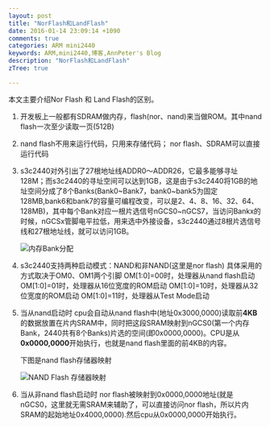 ```yaml
---
layout: post
title: "NorFlash和LandFlash"
date: 2016-01-14 23:09:14 +1090
comments: true
categories: ARM mini2440
keywords: ARM,mini2440,博客,AnnPeter's Blog
description: "NorFlash和LandFlash"
zTree: true

---
```


本文主要介绍Nor Flash 和 Land Flash的区别。
<!-- more -->

1. 开发板上一般都有SDRAM做内存，flash(nor、nand)来当做ROM。其中nand flash一次至少读取一页(512B)
2. nand flash不用来运行代码，只用来存储代码； nor flash、SDRAM可以直接运行代码
3. s3c2440对外引出了27根地址线ADDR0～ADDR26，它最多能够寻址128M；而s3c2440的寻址空间可以达到1GB，这是由于s3c2440将1GB的地址空间分成了8个Banks(Bank0~Bank7，bank0~bank5为固定128MB,bank6和bank7的容量可编程改变，可以是2、4、8、16、32、64、128MB)，其中每个Bank对应一根片选信号nGCS0~nGCS7，当访问Bankx的时候，nGCSx管脚电平拉低，用来选中外接设备，s3c2440通过8根片选信号线和27根地址线，就可以访问1GB。


	![内存Bank分配](/upload/2016/JAN/27/imgs/1453968568.png)

4. s3c2440支持两种启动模式：NAND和非NAND(这里是nor flash)
	具体采用的方式取决于OM0、OM1两个引脚
    OM[1:0]=00时，处理器从nand flash启动
    OM[1:0]=01时，处理器从16位宽度的ROM启动
    OM[1:0]=10时，处理器从32位宽度的ROM启动
	OM[1:0]=11时，处理器从Test Mode启动


5. 当从nand启动时
	cpu会自动从nand flash中(地址0x3000,0000)读取前**4KB**的数据放置在片内SRAM中，同时把这段SRAM映射到nGCS0(第一个内存Bank，2440共有8个Banks)片选的空间(即0x0000,0000)。CPU是从**0x0000,0000**开始执行，也就是nand flash里面的前4KB的内容。

	下图是nand flash存储器映射

	![NAND Flash 存储器映射](/upload/2016/JAN/27/imgs/1453969765.png)

6. 当从非nand flash启动时
	nor flash被映射到0x0000,0000地址(就是nGCS0，这里就无需SRAM来辅助了，可以直接访问nor flash，所以片内SRAM的起始地址0x4000,0000).然后cpu从0x0000,0000开始执行。
